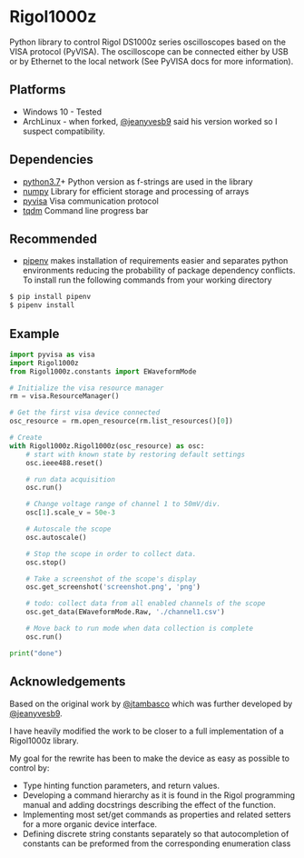 # Rigol1000z
Python library to control Rigol DS1000z series oscilloscopes based on the VISA protocol (PyVISA). The oscilloscope can be connected either by USB or by Ethernet to the local network (See PyVISA docs for more information).

## Platforms
* Windows 10 - Tested
* ArchLinux - when forked, [@jeanyvesb9](https://github.com/jeanyvesb9/Rigol1000z) said his version worked so I suspect compatibility.

## Dependencies
* [python3.7](https://www.python.org/downloads/release)+ Python version as f-strings are used in the library
* [numpy](https://github.com/numpy/numpy) Library for efficient storage and processing of arrays
* [pyvisa](https://github.com/pyvisa/pyvisa) Visa communication protocol
* [tqdm](https://github.com/tqdm/tqdm) Command line progress bar

## Recommended
* [pipenv](https://pypi.org/project/pipenv/)
makes installation of requirements easier and separates python environments reducing the probability of package dependency conflicts.
To install run the following commands from your working directory 

```python
$ pip install pipenv
$ pipenv install
```

## Example
```python
import pyvisa as visa
import Rigol1000z
from Rigol1000z.constants import EWaveformMode

# Initialize the visa resource manager
rm = visa.ResourceManager()

# Get the first visa device connected
osc_resource = rm.open_resource(rm.list_resources()[0])

# Create
with Rigol1000z.Rigol1000z(osc_resource) as osc:
    # start with known state by restoring default settings
    osc.ieee488.reset()

    # run data acquisition
    osc.run()

    # Change voltage range of channel 1 to 50mV/div.
    osc[1].scale_v = 50e-3

    # Autoscale the scope
    osc.autoscale()

    # Stop the scope in order to collect data.
    osc.stop()

    # Take a screenshot of the scope's display
    osc.get_screenshot('screenshot.png', 'png')

    # todo: collect data from all enabled channels of the scope
    osc.get_data(EWaveformMode.Raw, './channel1.csv')

    # Move back to run mode when data collection is complete
    osc.run()

print("done")
```

## Acknowledgements
Based on the original work by [@jtambasco](https://github.com/jtambasco/RigolOscilloscope) which was further developed by [@jeanyvesb9](https://github.com/jeanyvesb9/Rigol1000z).

I have heavily modified the work to be closer to a full implementation of a Rigol1000z library.

My goal for the rewrite has been to make the device as easy as possible to control by:
* Type hinting function parameters, and return values.
* Developing a command hierarchy as it is found in the Rigol programming manual and adding docstrings describing the effect of the function.
* Implementing most set/get commands as properties and related setters for a more organic device interface.
* Defining discrete string constants separately so that autocompletion of constants can be preformed from the corresponding enumeration class
